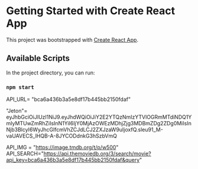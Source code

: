 # Getting Started with Create React App

This project was bootstrapped with [Create React App](https://github.com/facebook/create-react-app).

## Available Scripts

In the project directory, you can run:

### `npm start`

API_URL=
"bca6a436b3a5e8df17b445bb2150fdaf"

"Jeton"=
eyJhbGciOiJIUzI1NiJ9.eyJhdWQiOiJiY2E2YTQzNmIzYTVlOGRmMTdiNDQ1YmIyMTUwZmRhZiIsInN1YiI6IjY0MjAzOWEzMDhjZjg3MDBmZDg2ZDg0MiIsInNjb3BlcyI6WyJhcGlfcmVhZCJdLCJ2ZXJzaW9uIjoxfQ.sleu91_M-vaUAVECS_lHQB-A-8JYCODdnkG3hSzbVmQ

API_IMG = "https://image.tmdb.org/t/p/w500"
API_SEARCH="https://api.themoviedb.org/3/search/movie?api_key=bca6a436b3a5e8df17b445bb2150fdaf&query"
